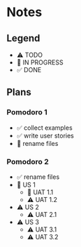 # Notes

## Legend

- ⚠ TODO
- 🚧 IN PROGRESS
- ✅ DONE

## Plans

### Pomodoro 1

- ✅ collect examples
- ✅ write user stories
- 🚧 rename files

### Pomodoro 2

- ✅ rename files
- 🚧 US 1
  - 🚧 UAT 1.1
  - ⚠ UAT 1.2
- ⚠ US 2
  - ⚠ UAT 2.1
- ⚠ US 3
  - ⚠ UAT 3.1
  - ⚠ UAT 3.2
